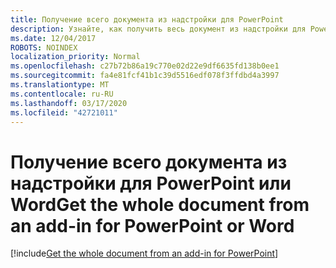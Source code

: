 ```yaml
---
title: Получение всего документа из надстройки для PowerPoint
description: Узнайте, как получить весь документ из надстройки для PowerPoint или Word.
ms.date: 12/04/2017
ROBOTS: NOINDEX
localization_priority: Normal
ms.openlocfilehash: c27b72b86a19c770e02d22e9df6635fd138b0ee1
ms.sourcegitcommit: fa4e81fcf41b1c39d5516edf078f3ffdbd4a3997
ms.translationtype: MT
ms.contentlocale: ru-RU
ms.lasthandoff: 03/17/2020
ms.locfileid: "42721011"
---
```

# <a name="get-the-whole-document-from-an-add-in-for-powerpoint-or-word"></a><span data-ttu-id="c8438-103">Получение всего документа из надстройки для PowerPoint или Word</span><span class="sxs-lookup"><span data-stu-id="c8438-103">Get the whole document from an add-in for PowerPoint or Word</span></span>

[!include[Get the whole document from an add-in for PowerPoint](../includes/file-get-the-whole-document-from-an-add-in-for-powerpoint-or-word.md)]
